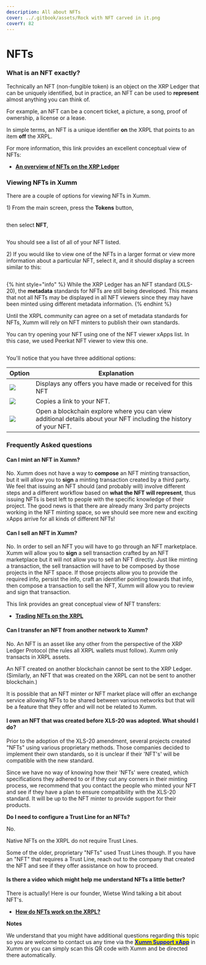 ```yaml
---
description: All about NFTs
cover: ../.gitbook/assets/Rock with NFT carved in it.png
coverY: 82
---
```


# NFTs

### **What is an NFT exactly?**

Technically an NFT (non-fungible token) is an object on the XRP Ledger that can be uniquely identified, but in practice, an NFT can be used to **represent** almost anything you can think of.

For example, an NFT can be a concert ticket, a picture, a song, proof of ownership, a license or a lease.&#x20;

In simple terms, an NFT is a unique identifier **on** the XRPL that points to an item **off** the XRPL.

For more information, this link provides an excellent conceptual view of NFTs:

* [**An overview of NFTs on the XRP Ledger**](https://xrpl.org/non-fungible-tokens.html)

### **Viewing NFTs in Xumm**

There are a couple of options for viewing NFTs in Xumm.

1\) From the main screen, press the **Tokens** button,

<figure><img src="../.gitbook/assets/v24 - Tokens page -1.png" alt=""><figcaption></figcaption></figure>

then select **NFT**,

<figure><img src="../.gitbook/assets/v24 - Tokens page -3.png" alt=""><figcaption></figcaption></figure>

You should see a list of all of your NFT listed.&#x20;

2\) If you would like to view one of the NFTs in a larger format or view more information about a particular NFT, select it,  and it should display a screen similar to this:

<figure><img src="../.gitbook/assets/v24 - Tokens page -4.png" alt=""><figcaption></figcaption></figure>

{% hint style="info" %}
While the XRP Ledger has an NFT standard (XLS-20), the **metadata** standards for NFTs are still being developed. This means that not all NFTs may be displayed in all NFT viewers since they may have been minted using different metadata information.
{% endhint %}

Until the XRPL community can agree on a set of metadata standards for NFTs, Xumm will rely on NFT minters to publish their own standards.

You can try opening your NFT using one of the NFT viewer xApps list. In this case, we used Peerkat NFT viewer to view this one.

<figure><img src="../.gitbook/assets/v24 - Tokens page -5.png" alt=""><figcaption></figcaption></figure>

You'll notice that you have three additional options:

| Option                                      | Explanation                                                                                                       |
| ------------------------------------------- | ----------------------------------------------------------------------------------------------------------------- |
| ![](<../.gitbook/assets/image (8) (3).png>) | Displays any offers you have made or received for this NFT                                                        |
| ![](<../.gitbook/assets/image (2) (6).png>) | Copies a link to your NFT.                                                                                        |
| ![](<../.gitbook/assets/image (9) (2).png>) | Open a blockchain explore where you can view additional details about your NFT including the history of your NFT. |



### Frequently Asked questions

#### **Can I mint an NFT in Xumm?**

No. Xumm does not have a way to **compose** an NFT minting transaction, but it will allow you to **sign** a minting transaction created by a third party. We feel that issuing an NFT should (and probably will) involve different steps and a different workflow based on **what the NFT will represent**, thus issuing NFTs is best left to people with the specific knowledge of their project. The good news is that there are already many 3rd party projects working in the NFT minting space, so we should see more new and exciting xApps arrive for all kinds of different NFTs!

#### **Can I sell an NFT in Xumm?**

No. In order to sell an NFT you will have to go through an NFT marketplace. Xumm will allow you to **sign** a sell transaction crafted by an NFT marketplace but it will not allow you to sell an NFT directly. Just like minting a transaction, the sell transaction will have to be composed by those projects in the NFT space. If those projects allow you to provide the required info, persist the info, craft an identifier pointing towards that info, then compose a transaction to sell the NFT, Xumm will allow you to review and sign that transaction.

This link provides an great conceptual view of NFT transfers:

* [**Trading NFTs on the XRPL**](https://xrpl.org/non-fungible-token-transfers.html)

#### **Can I transfer an NFT from another network to Xumm?**

No. An NFT is an asset like any other from the perspective of the XRP Ledger Protocol (the rules all XRPL wallets must follow). Xumm only transacts in XRPL assets.

An NFT created on another blockchain cannot be sent to the XRP Ledger. (Similarly, an NFT that was created on the XRPL can not be sent to another blockchain.)

It is possible that an NFT minter or NFT market place will offer an exchange service allowing NFTs to be shared between various networks but that will be a feature that they offer and will not be related to Xumm.

#### **I own an NFT that was created before XLS-20 was adopted. What should I do?**

Prior to the adoption of the XLS-20 amendment, several projects created "NFTs" using various proprietary methods. Those companies decided to implement their own standards, so it is unclear if their 'NFT's' will be compatible with the new standard.

Since we have no way of knowing how their 'NFTs' were created, which specifications they adhered to or if they cut any corners in their minting process, we recommend that you contact the people who minted your NFT and see if they have a plan to ensure compatibility with the XLS-20 standard. It will be up to the NFT minter to provide support for their products.



**Do I need to configure a Trust Line for an NFTs?**

No.

Native NFTs on the XRPL do not require Trust Lines.

Some of the older, proprietary "NFTs" used Trust Lines though. If you have an "NFT" that requires a Trust Line, reach out to the company that created the NFT and see if they offer assistance on how to proceed.

&#x20;

#### **Is there a video which might help me understand NFTs a little better?**

There is actually! Here is our founder, Wietse Wind talking a bit about NFT's.

* [**How do NFTs work on the XRPL?**](https://www.youtube.com/watch?v=vpmXgguMP8Q)

**Notes**

We understand that you might have additional questions regarding this topic so you are welcome to contact us any time via the [<mark style="color:blue;">**Xumm Support xApp**</mark>](https://xumm.app/detect/xapp:xumm.support?ref=helpcenter) in Xumm or you can simply scan this QR code with Xumm and be directed there automatically.

<figure><img src="../.gitbook/assets/Support banner Xumm.png" alt=""><figcaption></figcaption></figure>

